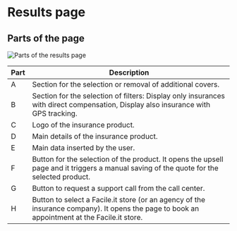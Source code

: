 # Results page

## Parts of the page


![Parts of the results page](./images/results-page-elements)


| Part | Description |
|--|--|
| A | Section for the selection or removal of additional covers. |
| B | Section for the selection of filters: Display only insurances with direct compensation, Display also insurance with GPS tracking. |
| C | Logo of the insurance product. |
| D | Main details of the insurance product. |
| E | Main data inserted by the user. |
| F | Button for the selection of the product. It opens the upsell page and it triggers a manual saving of the quote for the selected product. |
| G | Button to request a support call from the call center. |
| H | Button to select a Facile.it store (or an agency of the insurance company). It opens the page to book an appointment at the Facile.it store. |